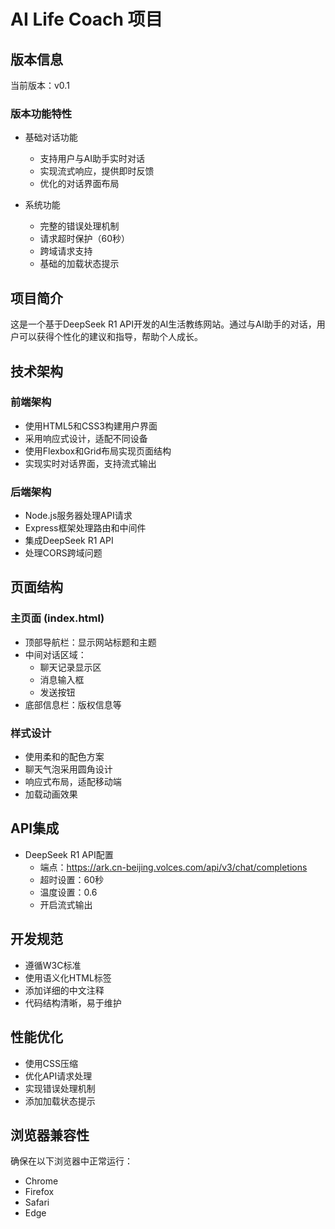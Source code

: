 # AI Life Coach 项目

## 版本信息
当前版本：v0.1

### 版本功能特性
- 基础对话功能
  - 支持用户与AI助手实时对话
  - 实现流式响应，提供即时反馈
  - 优化的对话界面布局

- 系统功能
  - 完整的错误处理机制
  - 请求超时保护（60秒）
  - 跨域请求支持
  - 基础的加载状态提示

## 项目简介
这是一个基于DeepSeek R1 API开发的AI生活教练网站。通过与AI助手的对话，用户可以获得个性化的建议和指导，帮助个人成长。

## 技术架构

### 前端架构
- 使用HTML5和CSS3构建用户界面
- 采用响应式设计，适配不同设备
- 使用Flexbox和Grid布局实现页面结构
- 实现实时对话界面，支持流式输出

### 后端架构
- Node.js服务器处理API请求
- Express框架处理路由和中间件
- 集成DeepSeek R1 API
- 处理CORS跨域问题

## 页面结构

### 主页面 (index.html)
- 顶部导航栏：显示网站标题和主题
- 中间对话区域：
  - 聊天记录显示区
  - 消息输入框
  - 发送按钮
- 底部信息栏：版权信息等

### 样式设计
- 使用柔和的配色方案
- 聊天气泡采用圆角设计
- 响应式布局，适配移动端
- 加载动画效果

## API集成
- DeepSeek R1 API配置
  - 端点：https://ark.cn-beijing.volces.com/api/v3/chat/completions
  - 超时设置：60秒
  - 温度设置：0.6
  - 开启流式输出

## 开发规范
- 遵循W3C标准
- 使用语义化HTML标签
- 添加详细的中文注释
- 代码结构清晰，易于维护

## 性能优化
- 使用CSS压缩
- 优化API请求处理
- 实现错误处理机制
- 添加加载状态提示

## 浏览器兼容性
确保在以下浏览器中正常运行：
- Chrome
- Firefox
- Safari
- Edge